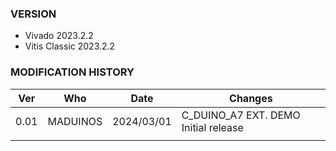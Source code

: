 ### VERSION
- Vivado 2023.2.2
- Vitis Classic 2023.2.2

### MODIFICATION HISTORY

| Ver  | Who     | Date     | Changes                                      |
|------|---------|----------|----------------------------------------------|
| 0.01 | MADUINOS| 2024/03/01| C_DUINO_A7 EXT. DEMO Initial release        |
|      |         |          |                                              |
